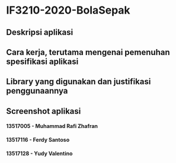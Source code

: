 # IF3210-2020-BolaSepak


## Deskripsi aplikasi
## Cara kerja, terutama mengenai pemenuhan spesifikasi aplikasi
## Library yang digunakan dan justifikasi penggunaannya
## Screenshot aplikasi







#### 13517005 - Muhammad Rafi Zhafran
#### 13517116 - Ferdy Santoso
#### 13517128 - Yudy Valentino


